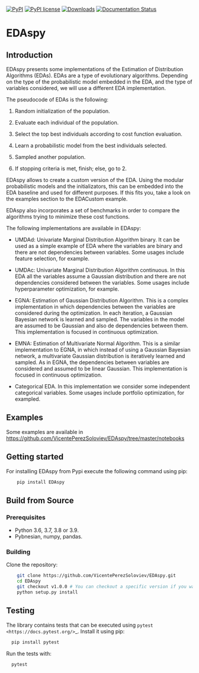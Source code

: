 [![PyPI](https://img.shields.io/pypi/v/edaspy)](https://pypi.python.org/pypi/EDAspy/)
[![PyPI license](https://img.shields.io/pypi/l/EDAspy.svg)](https://pypi.python.org/pypi/EDAspy/)
[![Downloads](https://static.pepy.tech/personalized-badge/edaspy?period=total&units=none&left_color=grey&right_color=blue&left_text=downloads)](https://pepy.tech/project/edaspy)
[![Documentation Status](https://readthedocs.org/projects/edaspy/badge/?version=latest)](https://edaspy.readthedocs.io/en/latest/?badge=latest)

# EDAspy

## Introduction

EDAspy presents some implementations of the Estimation of Distribution Algorithms (EDAs). EDAs are a type of
evolutionary algorithms. Depending on the type of the probabilistic model embedded in the EDA, and the type of
variables considered, we will use a different EDA implementation.

The pseudocode of EDAs is the following:

1. Random initialization of the population.

2. Evaluate each individual of the population.

3. Select the top best individuals according to cost function evaluation.

4. Learn a probabilistic model from the best individuals selected.

5. Sampled another population.

6. If stopping criteria is met, finish; else, go to 2.

EDAspy allows to create a custom version of the EDA. Using the modular probabilistic models and the initializators, this can be embedded into the EDA baseline and used for different purposes. If this fits you, take a look on the examples section to the EDACustom example.

EDAspy also incorporates a set of benchmarks in order to compare the algorithms trying to minimize these cost functions.

The following implementations are available in EDAspy:

* UMDAd: Univariate Marginal Distribution Algorithm binary. It can be used as a simple example of EDA where the variables are binary and there are not dependencies between variables. Some usages include feature selection, for example.


* UMDAc: Univariate Marginal Distribution Algorithm continuous. In this EDA all the variables assume a Gaussian distribution and there are not dependencies considered between the variables. Some usages include hyperparameter optimization, for example.


* EGNA: Estimation of Gaussian Distribution Algorithm. This is a complex implementation in which dependencies between the variables are considered during the optimization. In each iteration, a Gaussian Bayesian network is learned and sampled. The variables in the model are assumed to be Gaussian and also de dependencies between them. This implementation is focused in continuous optimization.


* EMNA: Estimation of Multivariate Normal Algorithm. This is a similar implementation to EGNA, in which instead of using a Gaussian Bayesian network, a multivariate Gaussian distribution is iteratively learned and sampled. As in EGNA, the dependencies between variables are considered and assumed to be linear Gaussian. This implementation is focused in continuous optimization.


* Categorical EDA. In this implementation we consider some independent categorical variables. Some usages include portfolio optimization, for exampled.

## Examples

Some examples are available in https://github.com/VicentePerezSoloviev/EDAspy/tree/master/notebooks

## Getting started

For installing EDAspy from Pypi execute the following command using pip:

```bash
    pip install EDAspy
```

## Build from Source

### Prerequisites

- Python 3.6, 3.7, 3.8 or 3.9.
- Pybnesian, numpy, pandas.

### Building

Clone the repository:

```bash
    git clone https://github.com/VicentePerezSoloviev/EDAspy.git
    cd EDAspy
    git checkout v1.0.0 # You can checkout a specific version if you want
    python setup.py install
```
## Testing 

The library contains tests that can be executed using `pytest <https://docs.pytest.org/>`_. Install it using 
pip:

```bash
  pip install pytest
```

Run the tests with:

```bash
  pytest
```
